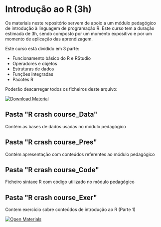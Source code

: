 # Introdução ao R (3h)

Os materiais neste repositório servem de apoio a um módulo pedagógico de introdução à linguagem de programação R. 
Este curso tem a duração estimada de 3h, sendo composto por um momento expositivo e por um momento de aplicação das aprendizagem.

Este curso está dividido em 3 parte:
-   Funcionamento básico do R e RStudio
-   Operadores e objetos
-   Estruturas de dados
-   Funções integradas
-   Pacotes R

Poderão descarregar todos os ficheiros deste arquivo:

[![Download Material](https://img.shields.io/badge/Download-Material-blue?style=for-the-badge&logo=github)](https://github.com/tiagodsferreira/R_crash_course/archive/refs/heads/main.zip)


## Pasta "R crash course_Data"
Contém as bases de dados usadas no módulo pedagógico

## Pasta "R crash course_Pres"
Contém apresentação com conteúdos referentes ao módulo pedagógico

## Pasta "R crash course_Code"
Ficheiro sintaxe R com código utilizado no módulo pedagógico

## Pasta "R crash course_Exer"
Contem exercício sobre conteúdos de introdução ao R (Parte 1)

[![Open Materials](https://img.shields.io/badge/Open-Materials-green?style=for-the-badge&logo=open-access)](https://github.com/tiagodsferreira/R_crash_course/)
